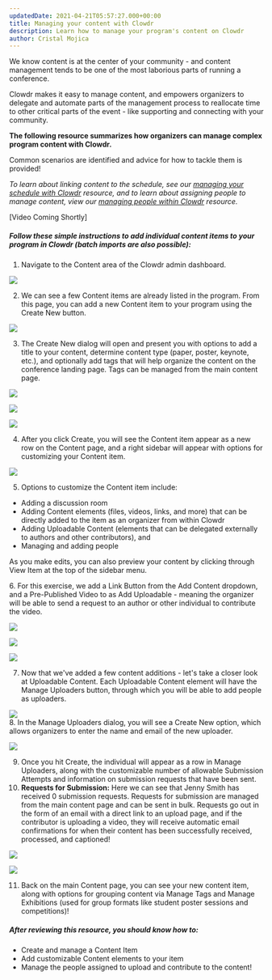 ```yaml
---
updatedDate: 2021-04-21T05:57:27.000+00:00
title: Managing your content with Clowdr
description: Learn how to manage your program's content on Clowdr
author: Cristal Mojica
---
```


We know content is at the center of your community - and content management tends to be one of the most laborious parts of running a conference.

Clowdr makes it easy to manage content, and empowers organizers to delegate and automate parts of the management process to reallocate time to other critical parts of the event - like supporting and connecting with your community.

**The following resource summarizes how organizers can manage complex program content with Clowdr.**

Common scenarios are identified and advice for how to tackle them is provided!

_To learn about linking content to the schedule, see our_ [_managing your schedule with Clowdr_](https://clowdr.org/resources/schedule) _resource, and to learn about assigning people to manage content, view our_ [_managing people within Clowdr_](https://clowdr.org/resources/people) _resource._

\[Video Coming Shortly\]

##### Follow these simple instructions to add individual content items to your program in Clowdr (batch imports are also possible):

1. Navigate to the Content area of the Clowdr admin dashboard.

![](/images/content-1.jpg)

2. We can see a few Content items are already listed in the program. From this page, you can add a new Content item to your program using the Create New button.

![](/images/content-2.jpg)

3. The Create New dialog will open and present you with options to add a title to your content, determine content type (paper, poster, keynote, etc.), and optionally add tags that will help organize the content on the conference landing page. Tags can be managed from the main content page.

![](/images/content-3.jpg)

![](/images/content-4.jpg)

![](/images/content-5-tags.jpg)

4. After you click Create, you will see the Content item appear as a new row on the Content page, and a right sidebar will appear with options for customizing your Content item.

![](/images/content-6-sidebar.jpg)

5. Options to customize the Content item include:

- Adding a discussion room
- Adding Content elements (files, videos, links, and more) that can be directly added to the item as an organizer from within Clowdr
- Adding Uploadable Content (elements that can be delegated externally to authors and other contributors), and
- Managing and adding people

As you make edits, you can also preview your content by clicking through View Item at the top of the sidebar menu.

6\. For this exercise, we add a Link Button from the Add Content dropdown, and a Pre-Published Video to as Add Uploadable - meaning the organizer will be able to send a request to an author or other individual to contribute the video.

![](/images/content-8-add-content.jpg)

![](/images/content-9-uploadable.jpg)

![](/images/content-10-uploaders.jpg)

7. Now that we've added a few content additions - let's take a closer look at Uploadable Content. Each Uploadable Content element will have the Manage Uploaders button, through which you will be able to add people as uploaders.

![](/images/content-11-manage-uploaders.jpg)  
8\. In the Manage Uploaders dialog, you will see a Create New option, which allows organizers to enter the name and email of the new uploader.

![](/images/content-12-add-uploaders.jpg)

9.  Once you hit Create, the individual will appear as a row in Manage Uploaders, along with the customizable number of allowable Submission Attempts and information on submission requests that have been sent.
10. **Requests for Submission:** Here we can see that Jenny Smith has received 0 submission requests. Requests for submission are managed from the main content page and can be sent in bulk. Requests go out in the form of an email with a direct link to an upload page, and if the contributor is uploading a video, they will receive automatic email confirmations for when their content has been successfully received, processed, and captioned!

![](/images/content-13-jenny.jpg)

![](/images/content-14-main.jpg)

11. Back on the main Content page, you can see your new content item, along with options for grouping content via Manage Tags and Manage Exhibitions (used for group formats like student poster sessions and competitions)!

##### After reviewing this resource, you should know how to:

- Create and manage a Content Item
- Add customizable Content elements to your item
- Manage the people assigned to upload and contribute to the content!
